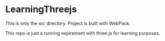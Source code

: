 # LearningThreejs

This is only the src directory. Project is built with WebPack. 

This repo is just a running expirement with three.js for learning purposes.
